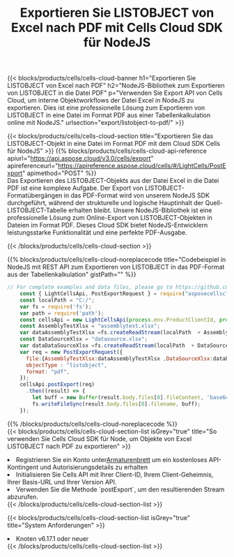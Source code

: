 ﻿---
title:  Exportieren Sie LISTOBJECT von Excel nach PDF mit Cells Cloud SDK für NodeJS
description:  Aspose.Cells Cloud REST API unterstützt den Export von Dateien im {0}-Format in {1} mit {2}.
kwords:
howto:
---
{{< blocks/products/cells/cells-cloud-banner h1="Exportieren Sie LISTOBJECT von Excel nach PDF" h2="NodeJS-Bibliothek zum Exportieren von LISTOBJECT in die Datei PDF" p="Verwenden Sie Export API von Cells Cloud, um interne Objektworkflows der Datei Excel in NodeJS zu exportieren. Dies ist eine professionelle Lösung zum Exportieren von LISTOBJECT in eine Datei im Format PDF aus einer Tabellenkalkulation online mit NodeJS." urlsection="export/listobject-to-pdf/" >}}

{{< blocks/products/cells/cells-cloud-section title="Exportieren Sie das LISTOBJECT-Objekt in eine Datei im Format PDF mit dem Cloud SDK Cells für NodeJS" >}}
{{% blocks/products/cells/cells-cloud-api-reference apiurl="https://api.aspose.cloud/v3.0/cells/export" apireferenceurl="https://apireference.aspose.cloud/cells/#/LightCells/PostExport" apimethod="POST" %}}
<br/>
Das Exportieren des LISTOBJECT-Objekts aus der Datei Excel in die Datei PDF ist eine komplexe Aufgabe. Der Export von LISTOBJECT-Formatübergängen in das PDF-Format wird von unserem NodeJS SDK durchgeführt, während der strukturelle und logische Hauptinhalt der Quell-LISTOBJECT-Tabelle erhalten bleibt. Unsere NodeJS-Bibliothek ist eine professionelle Lösung zum Online-Export von LISTOBJECT-Objekten in Dateien im Format PDF. Dieses Cloud SDK bietet NodeJS-Entwicklern leistungsstarke Funktionalität und eine perfekte PDF-Ausgabe.

{{< /blocks/products/cells/cells-cloud-section >}}

{{% blocks/products/cells/cells-cloud-noreplacecode title="Codebeispiel in NodeJS mit REST API zum Exportieren von LISTOBJECT in das PDF-Format aus der Tabellenkalkulation" gistPath="" %}}
  
```js
// For complete examples and data files, please go to https://github.com/aspose-cells-cloud/aspose-cells-cloud-node/
    const { LightCellsApi, PostExportRequest } = require("asposecellscloud");
    const localPath = "C:/";
    var fs = require('fs');
    var path = require('path');
    const cellsApi = new LightCellsApi(process.env.ProductClientId, process.env.ProductClientSecret);
    const AssemblyTestXlsx = "assemblytest.xlsx";
    var dataAssemblyTestXlsx =fs.createReadStream(localPath  + AssemblyTestXlsx);
    const DataSourceXlsx = "datasource.xlsx";
    var dataDataSourceXlsx =fs.createReadStream(localPath  + DataSourceXlsx);
    var req = new PostExportRequest({
      file:{AssemblyTestXlsx:dataAssemblyTestXlsx ,DataSourceXlsx:dataDataSourceXlsx },
      objectType : "listobject",
      format: "pdf",
    });
    cellsApi.postExport(req)
      .then((result) => {
        let buff = new Buffer(result.body.files[0].fileContent, 'base64');
        fs.writeFileSync(result.body.files[0].filename, buff);
    });
```
   
{{% /blocks/products/cells/cells-cloud-noreplacecode %}}
<br/>
{{< blocks/products/cells/cells-cloud-section-list isGrey="true" title="So verwenden Sie Cells Cloud SDK für Node, um Objekte von Excel LISTOBJECT nach PDF zu exportieren" >}}
<li> Registrieren Sie ein Konto unter<a href="https://dashboard.aspose.cloud/">Armaturenbrett</a> um ein kostenloses API-Kontingent und Autorisierungsdetails zu erhalten</li>
<li>Initialisieren Sie Cells API mit Ihrer Client-ID, Ihrem Client-Geheimnis, Ihrer Basis-URL und Ihrer Version API.</li>
<li>Verwenden Sie die Methode `postExport`, um den resultierenden Stream abzurufen.</li>
{{< /blocks/products/cells/cells-cloud-section-list >}}

{{< blocks/products/cells/cells-cloud-section-list isGrey="true" title="System Anforderungen" >}}
<li>Knoten v6.17.1 oder neuer</li>
{{< /blocks/products/cells/cells-cloud-section-list >}}
